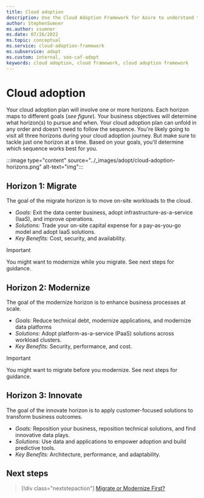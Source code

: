 ```yaml
---
title: Cloud adoption
description: Use the Cloud Adoption Framework for Azure to understand the adoption horizons necessary to identify and prioritize, based on your adoption goals.
author: StephenSumner
ms.author: ssumner
ms.date: 07/26/2022
ms.topic: conceptual
ms.service: cloud-adoption-framework
ms.subservice: adopt
ms.custom: internal, seo-caf-adopt
keywords: cloud adoption, cloud framework, cloud adoption framework
---
```

<!--This article was called out as a dependency needed for the "envision" content of the modernize methodology documentation. Alternative proposed filename was "establishing-cloud-horizons", but naming index.md for now since it's serving as the overview for "adopt", at least for the time being.*-->
# Cloud adoption

Your cloud adoption plan will involve one or more horizons. Each horizon maps to different goals (*see figure*). Your business objectives will determine what horizon(s) to pursue and when. Your cloud adoption plan can unfold in any order and doesn't need to follow the sequence. You're likely going to visit all three horizons during your cloud adoption journey. But make sure to tackle just one horizon at a time. Based on your goals, you'll determine which sequence works best for you.

:::image type="content" source="../_images/adopt/cloud-adoption-horizons.png" alt-text="img":::

## Horizon 1: Migrate

The goal of the migrate horizon is to move on-site workloads to the cloud.

- *Goals:* Exit the data center business, adopt infrastructure-as-a-service (IaaS), and improve operations.
- *Solutions:* Trade your on-site capital expense for a pay-as-you-go model and adopt IaaS solutions.
- *Key Benefits:* Cost, security, and availability.

> [!IMPORTANT]
> You might want to modernize while you migrate. See next steps for guidance.

## Horizon 2: Modernize

The goal of the modernize horizon is to enhance business processes at scale.

- *Goals:* Reduce technical debt, modernize applications, and modernize data platforms
- *Solutions:* Adopt platform-as-a-service (PaaS) solutions across workload clusters.
- *Key Benefits:* Security, performance, and cost.

> [!IMPORTANT]
> You might want to migrate before you modernize. See next steps for guidance.

## Horizon 3: Innovate

The goal of the innovate horizon is to apply customer-focused solutions to transform business outcomes.

- *Goals:* Reposition your business, reposition technical solutions, and find innovative data plays.
- *Solutions:* Use data and applications to empower adoption and build predictive tools.
- *Key Benefits:* Architecture, performance, and adaptability.

## Next steps
> [!div class="nextstepaction"]
> [Migrate or Modernize First?](../adopt/migrate-modernize-approaches.md)